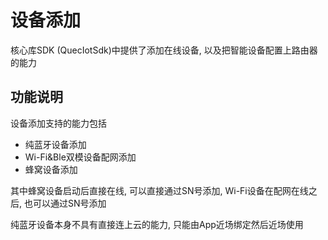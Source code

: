 # 设备添加

核心库SDK (QuecIotSdk)中提供了添加在线设备, 以及把智能设备配置上路由器的能力

## 功能说明
设备添加支持的能力包括
- 纯蓝牙设备添加
- Wi-Fi&Ble双模设备配网添加
- 蜂窝设备添加

其中蜂窝设备启动后直接在线, 可以直接通过SN号添加, Wi-Fi设备在配网在线之后, 也可以通过SN号添加

纯蓝牙设备本身不具有直接连上云的能力, 只能由App近场绑定然后近场使用
